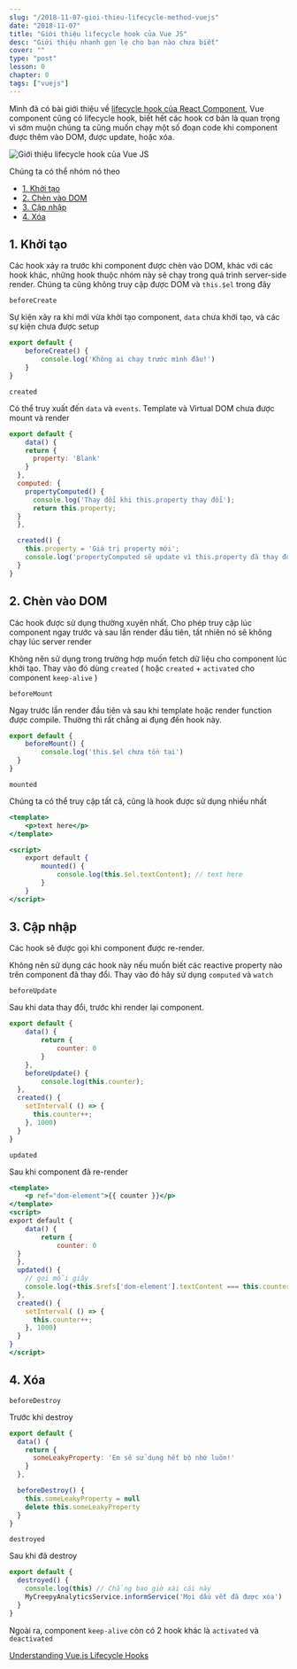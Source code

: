 ```yaml
---
slug: "/2018-11-07-gioi-thieu-lifecycle-method-vuejs"
date: "2018-11-07"
title: "Giới thiệu lifecycle hook của Vue JS"
desc: "Giới thiệu nhanh gọn lẹ cho bạn nào chưa biết"
cover: ""
type: "post"
lesson: 0
chapter: 0
tags: ["vuejs"]
---
```




Mình đã có bài giới thiệu về [lifecycle hook của React Component](/2017-10-20-react-lifecycle-la-gi), Vue component cũng có lifecycle hook, biết hết các hook cơ bản là quan trọng vì sớm muộn chúng ta cũng muốn chạy một số đoạn code khi component được thêm vào DOM, được update, hoặc xóa.

![Giới thiệu lifecycle hook của Vue JS](https://d33wubrfki0l68.cloudfront.net/435786c6cbd23e078c35c2b21f40e1756b2c3d30/2098f/images/vuejs/external/component-lifecycle.png)


Chúng ta có thể nhóm nó theo

<!-- TOC -->

- [1. Khởi tạo](#1-khởi-tạo)
- [2. Chèn vào DOM](#2-chèn-vào-dom)
- [3. Cập nhập](#3-cập-nhập)
- [4. Xóa](#4-xóa)

<!-- /TOC -->

## 1. Khởi tạo

Các hook xảy ra trước khi component được chèn vào DOM, khác với các hook khác, những hook thuộc nhóm này sẽ chạy trong quá trình server-side render. Chúng ta cũng không truy cập được DOM và `this.$el` trong đây

`beforeCreate`

Sự kiện xảy ra khi mới vừa khởi tạo component, `data` chưa khởi tạo, và các sự kiện chưa được setup

```js
export default {
	beforeCreate() {
		console.log('Không ai chạy trước mình đâu!')
	}
}
```

`created`

Có thể truy xuất đến `data` và `events`. Template và Virtual DOM chưa được mount và render

```js
export default {
	data() {
    return {
      property: 'Blank'
    }
  },
  computed: {
    propertyComputed() {
      console.log('Thay đổi khi this.property thay đổi');
      return this.property;
  }
  },

  created() {
    this.property = 'Giá trị property mới';
    console.log('propertyComputed sẽ update vì this.property đã thay đổi');
  }
}
```

## 2. Chèn vào DOM

Các hook được sử dụng thường xuyên nhất. Cho phép truy cập lúc component ngay trước và sau lần render đầu tiên, tất nhiên nó sẽ không chạy lúc server render

Không nên sử dụng trong trường hợp muốn fetch dữ liệu cho component lúc khởi tạo. Thay vào đó dùng `created` ( hoặc `created` + `activated` cho component `keep-alive` )

`beforeMount`

Ngay trước lần render đầu tiên và sau khi template hoặc render function được compile. Thường thì rất chẳng ai đụng đến hook này.

```js
export default {
	beforeMount() {
		console.log('this.$el chưa tồn tại')
  }
}
```

`mounted`

Chúng ta có thể truy cập tất cả, cũng là hook được sử dụng nhiều nhất

```jsx
<template>
	<p>text here</p>
</template>

<script>
	export default {
		mounted() {
			console.log(this.$el.textContent); // text here
		}
	}
</script>
```

## 3. Cập nhập

Các hook sẽ được gọi khi component được re-render.

Không nên sử dụng các hook này nếu muốn biết các reactive property nào trên component đã thay đổi. Thay vào đó hãy sử dụng `computed` và `watch`

`beforeUpdate`

Sau khi data thay đổi, trước khi render lại component.

```jsx
export default {
	data() {
		return {
			counter: 0
		}
	},
	beforeUpdate() {
		console.log(this.counter);
  },
  created() {
    setInterval( () => {
      this.counter++;
    }, 1000)
  }
}
```

`updated`

Sau khi component đã re-render

```jsx
<template>
	<p ref="dom-element">{{ counter }}</p>
</template>
<script>
export default {
	data() {
		return {
			counter: 0
  }
  },
  updated() {
    // gọi mỗi giây
    console.log(+this.$refs['dom-element'].textContent === this.counter)
  },
  created() {
    setInterval( () => {
      this.counter++;
    }, 1000)
  }
}
</script>
```

## 4. Xóa

`beforeDestroy`

Trước khi destroy

```jsx
export default {
  data() {
    return {
      someLeakyProperty: 'Em sẽ sử dụng hết bộ nhớ luôn!'
    }
  },

  beforeDestroy() {
    this.someLeakyProperty = null
    delete this.someLeakyProperty
  }
}

```

`destroyed`

Sau khi đã destroy

```jsx
export default {
  destroyed() {
    console.log(this) // Chẳng bao giờ xài cái này
    MyCreepyAnalyticsService.informService('Mọi dấu vết đã được xóa')
  }
}

```

Ngoài ra, component `keep-alive` còn có 2 hook khác là `activated` và `deactivated`


<a href="https://alligator.io/vuejs/component-lifecycle/" target="_blank" rel="noopener noreferrer">Understanding Vue.js Lifecycle Hooks</a>